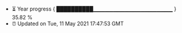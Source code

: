- ⏳ Year progress { ██████████▁▁▁▁▁▁▁▁▁▁▁▁▁▁▁▁▁▁▁▁ } 35.82 %
- ⏰ Updated on Tue, 11 May 2021 17:47:53 GMT

